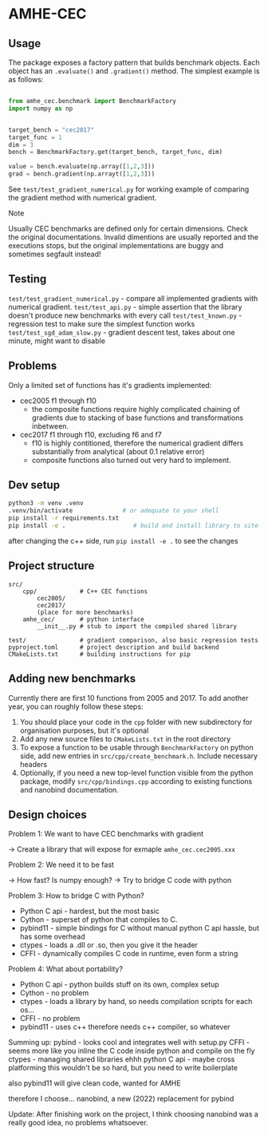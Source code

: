 # AMHE-CEC

## Usage

The package exposes a factory pattern that builds benchmark objects. Each object has an `.evaluate()` and `.gradient()` method. The simplest example is as follows:

```python

from amhe_cec.benchmark import BenchmarkFactory
import numpy as np


target_bench = "cec2017"
target_func = 1
dim = 3
bench = BenchmarkFactory.get(target_bench, target_func, dim)

value = bench.evaluate(np.array([1,2,3]))
grad = bench.gradient(np.arrayt([1,2,3]))
```

See `test/test_gradient_numerical.py` for working example of comparing the gradient method with numerical gradient.

> [!NOTE] 
> Usually CEC benchmarks are defined only for certain dimensions. Check the original documentations. Invalid dimentions are usually reported and the executions stops, but the original implementations are buggy and sometimes segfault instead!

## Testing

`test/test_gradient_numerical.py` - compare all implemented gradients with numerical gradient.
`test/test_api.py` - simple assertion that the library doesn't produce new benchmarks with every call
`test/test_known.py` - regression test to make sure the simplest function works
`test/test_sgd_adam_slow.py` - gradient descent test, takes about one minute, might want to disable

## Problems

Only a limited set of functions has it's gradients implemented:
* cec2005 f1 through f10
    * the composite functions require highly complicated chaining of gradients due to stacking of base functions and transformations inbetween.
* cec2017 f1 through f10, excluding f6 and f7
    * f10 is highly contitioned, therefore the numerical gradient differs substantially from analytical (about 0.1 relative error)
    * composite functions also turned out very hard to implement.

## Dev setup

```bash
python3 -m venv .venv
.venv/bin/activate              # or adequate to your shell
pip install -r requirements.txt
pip install -e .                   # build and install library to site-packages (requires g++)
```

after changing the c++ side, run `pip install -e .` to see the changes 

## Project structure
```
src/
    cpp/            # C++ CEC functions
        cec2005/
        cec2017/
        (place for more benchmarks)
    amhe_cec/       # python interface
        __init__.py # stub to import the compiled shared library

test/               # gradient comparison, also basic regression tests
pyproject.toml      # project description and build backend
CMakeLists.txt      # building instructions for pip
```

## Adding new benchmarks

Currently there are first 10 functions from 2005 and 2017. To add another year, you can roughly follow these steps:

1. You should place your code in the `cpp` folder with new subdirectory for organisation purposes, but it's optional
2. Add any new source files to `CMakeLists.txt` in the root directory
3. To expose a function to be usable through `BenchmarkFactory` on python side, add new entries in `src/cpp/create_benchmark.h`. Include necessary headers
4. Optionally, if you need a new top-level function visible from the python package, modify `src/cpp/bindings.cpp` according to existing functions and nanobind documentation.

## Design choices

Problem 1: We want to have CEC benchmarks with gradient

-> Create a library that will expose for exmaple `amhe_cec.cec2005.xxx`

Problem 2: We need it to be fast

-> How fast? Is numpy enough?
-> Try to bridge C code with python

Problem 3: How to bridge C with Python?

* Python C api - hardest, but the most basic
* Cython - superset of python that compiles to C.
* pybind11 - simple bindings for C without manual python C api hassle, but has some overhead
* ctypes - loads a .dll or .so, then you give it the header
* CFFI - dynamically compiles C code in runtime, even form a string

Problem 4: What about portability?

* Python C api - python builds stuff on its own, complex setup
* Cython - no problem
* ctypes - loads a library by hand, so needs compilation scripts for each os...
* CFFI - no problem
* pybind11 - uses c++ therefore needs c++ compiler, so whatever


Summing up:
pybind - looks cool and integrates well with setup.py
CFFI - seems more like you inline the C code inside python and compile on the fly
ctypes - managing shared libraries ehhh
python C api - maybe cross platforming this wouldn't be so hard, but you need to write boilerplate

also pybind11 will give clean code, wanted for AMHE

therefore I choose... nanobind, a new (2022) replacement for pybind

Update: After finishing work on the project, I think choosing nanobind was a really good idea, no problems whatsoever.

